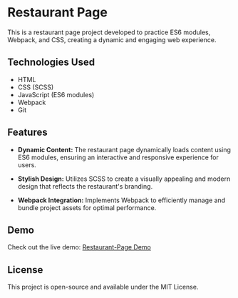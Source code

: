 # Restaurant Page

This is a restaurant page project developed to practice ES6 modules, Webpack, and CSS, creating a dynamic and engaging web experience.

## Technologies Used

- HTML
- CSS (SCSS)
- JavaScript (ES6 modules)
- Webpack
- Git

## Features

- **Dynamic Content:** The restaurant page dynamically loads content using ES6 modules, ensuring an interactive and responsive experience for users.

- **Stylish Design:** Utilizes SCSS to create a visually appealing and modern design that reflects the restaurant's branding.

- **Webpack Integration:** Implements Webpack to efficiently manage and bundle project assets for optimal performance.

## Demo

Check out the live demo: [Restaurant-Page Demo](https://mwvc.github.io/restaurant-page/)

## License

This project is open-source and available under the MIT License.
